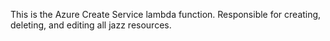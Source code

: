 This is the Azure Create Service lambda function. Responsible for creating, deleting, and editing all jazz resources.
